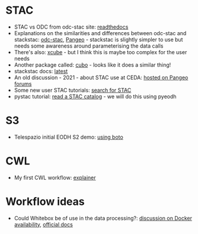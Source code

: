 # STAC
* STAC vs ODC from odc-stac site: [readthedocs](https://odc-stac.readthedocs.io/en/latest/stac-vs-odc.html)
* Explanations on the similarities and differences between odc-stac and stackstac: [odc-stac](https://github.com/opendatacube/odc-stac/issues/54),  [Pangeo](https://discourse.pangeo.io/t/comparing-odc-stac-load-and-stackstac-for-raster-composite-workflow/4097/6) - stackstac is slightly simpler to use but needs some awareness around parameterising the data calls
* There's also: [xcube](https://xcube.readthedocs.io/en/latest/overview.html) - but I think this is maybe too complex for the user needs
* Another package called: [cubo](https://github.com/ESDS-Leipzig/cubo) - looks like it does a similar thing! 
* stackstac docs: [latest](https://stackstac.readthedocs.io/en/latest/index.html)
* An old discussion - 2021 - about STAC use at CEDA: [hosted on Pangeo forums](https://discourse.pangeo.io/t/stac-and-earth-systems-datasets/1472/17)
* Some new user STAC tutorials: [search for STAC](http://www.acgeospatial.co.uk/)
* pystac tutorial: [read a STAC catalog](https://stacspec.org/en/tutorials/1-read-stac-python/) - we will do this using pyeodh

# S3
* Telespazio initial EODH S2 demo: [using boto](https://github.com/UKEODHP/eodhp-guide/blob/main/examples/app-hub/s3demo.ipynb)

# CWL
* My first CWL workflow: [explainer](https://github.com/EO-DataHub/eodh-training/blob/main/temporary/first_workflow.md)

# Workflow ideas
* Could Whitebox be of use in the data processing?: [discussion on Docker availability](https://github.com/jblindsay/whitebox-tools/issues/22), [official docs](https://www.whiteboxgeo.com/whitebox-workflows-for-python/)